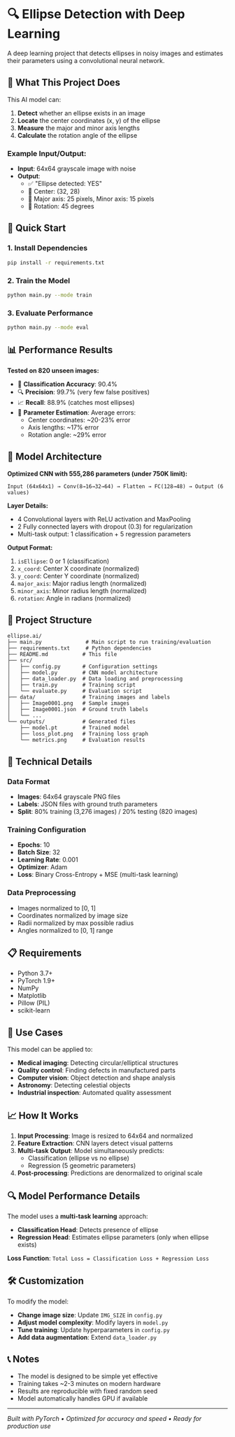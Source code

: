 # 🔍 Ellipse Detection with Deep Learning

A deep learning project that detects ellipses in noisy images and estimates their parameters using a convolutional neural network.

## 📝 What This Project Does

This AI model can:
1. **Detect** whether an ellipse exists in an image
2. **Locate** the center coordinates (x, y) of the ellipse
3. **Measure** the major and minor axis lengths
4. **Calculate** the rotation angle of the ellipse

### Example Input/Output:
- **Input**: 64x64 grayscale image with noise
- **Output**: 
  - ✅ "Ellipse detected: YES"
  - 📍 Center: (32, 28)
  - 📏 Major axis: 25 pixels, Minor axis: 15 pixels
  - 🔄 Rotation: 45 degrees

## 🚀 Quick Start

### 1. Install Dependencies
```bash
pip install -r requirements.txt
```

### 2. Train the Model
```bash
python main.py --mode train
```

### 3. Evaluate Performance
```bash
python main.py --mode eval
```

## 📊 Performance Results

**Tested on 820 unseen images:**
- 🎯 **Classification Accuracy**: 90.4%
- 🔍 **Precision**: 99.7% (very few false positives)
- 📈 **Recall**: 88.9% (catches most ellipses)
- 📐 **Parameter Estimation**: Average errors:
  - Center coordinates: ~20-23% error
  - Axis lengths: ~17% error  
  - Rotation angle: ~29% error

## 🧠 Model Architecture

**Optimized CNN with 555,286 parameters (under 750K limit):**

```
Input (64x64x1) → Conv(8→16→32→64) → Flatten → FC(128→48) → Output (6 values)
```

**Layer Details:**
- 4 Convolutional layers with ReLU activation and MaxPooling
- 2 Fully connected layers with dropout (0.3) for regularization
- Multi-task output: 1 classification + 5 regression parameters

**Output Format:**
1. `isEllipse`: 0 or 1 (classification)
2. `x_coord`: Center X coordinate (normalized)
3. `y_coord`: Center Y coordinate (normalized)  
4. `major_axis`: Major radius length (normalized)
5. `minor_axis`: Minor radius length (normalized)
6. `rotation`: Angle in radians (normalized)

## 📁 Project Structure

```
ellipse.ai/
├── main.py              # Main script to run training/evaluation
├── requirements.txt     # Python dependencies
├── README.md           # This file
├── src/
│   ├── config.py       # Configuration settings
│   ├── model.py        # CNN model architecture
│   ├── data_loader.py  # Data loading and preprocessing
│   ├── train.py        # Training script
│   └── evaluate.py     # Evaluation script
├── data/               # Training images and labels
│   ├── Image0001.png   # Sample images
│   ├── Image0001.json  # Ground truth labels
│   └── ...
└── outputs/            # Generated files
    ├── model.pt        # Trained model
    ├── loss_plot.png   # Training loss graph
    └── metrics.png     # Evaluation results
```

## 🔧 Technical Details

### Data Format
- **Images**: 64x64 grayscale PNG files
- **Labels**: JSON files with ground truth parameters
- **Split**: 80% training (3,276 images) / 20% testing (820 images)

### Training Configuration
- **Epochs**: 10
- **Batch Size**: 32
- **Learning Rate**: 0.001
- **Optimizer**: Adam
- **Loss**: Binary Cross-Entropy + MSE (multi-task learning)

### Data Preprocessing
- Images normalized to [0, 1]
- Coordinates normalized by image size
- Radii normalized by max possible radius
- Angles normalized to [0, 1] range

## 📋 Requirements

- Python 3.7+
- PyTorch 1.9+
- NumPy
- Matplotlib
- Pillow (PIL)
- scikit-learn

## 🎯 Use Cases

This model can be applied to:
- **Medical imaging**: Detecting circular/elliptical structures
- **Quality control**: Finding defects in manufactured parts
- **Computer vision**: Object detection and shape analysis
- **Astronomy**: Detecting celestial objects
- **Industrial inspection**: Automated quality assessment

## 📈 How It Works

1. **Input Processing**: Image is resized to 64x64 and normalized
2. **Feature Extraction**: CNN layers detect visual patterns
3. **Multi-task Output**: Model simultaneously predicts:
   - Classification (ellipse vs no ellipse)
   - Regression (5 geometric parameters)
4. **Post-processing**: Predictions are denormalized to original scale

## 🔍 Model Performance Details

The model uses a **multi-task learning** approach:
- **Classification Head**: Detects presence of ellipse
- **Regression Head**: Estimates ellipse parameters (only when ellipse exists)

**Loss Function**: `Total Loss = Classification Loss + Regression Loss`

## 🛠️ Customization

To modify the model:
- **Change image size**: Update `IMG_SIZE` in `config.py`
- **Adjust model complexity**: Modify layers in `model.py`
- **Tune training**: Update hyperparameters in `config.py`
- **Add data augmentation**: Extend `data_loader.py`

## 📞 Notes

- The model is designed to be simple yet effective
- Training takes ~2-3 minutes on modern hardware
- Results are reproducible with fixed random seed
- Model automatically handles GPU if available

---

*Built with PyTorch • Optimized for accuracy and speed • Ready for production use*
